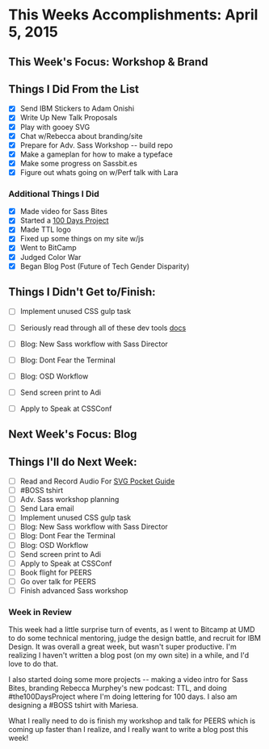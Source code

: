 # This Weeks Accomplishments: April 5, 2015

## This Week's Focus: Workshop & Brand

## Things I Did From the List

- [x] Send IBM Stickers to Adam Onishi
- [x] Write Up New Talk Proposals
- [x] Play with gooey SVG
- [x] Chat w/Rebecca about branding/site
- [x] Prepare for Adv. Sass Workshop -- build repo
- [x] Make a gameplan for how to make a typeface
- [x] Make some progress on Sassbit.es
- [x] Figure out whats going on w/Perf talk with Lara

### Additional Things I Did

- [x] Made video for Sass Bites
- [x] Started a [100 Days Project](https://instagram.com/unadoestype/)
- [x] Made TTL logo
- [x] Fixed up some things on my site w/js
- [x] Went to BitCamp
- [x] Judged Color War
- [x] Began Blog Post (Future of Tech Gender Disparity)

## Things I Didn't Get to/Finish:
- [ ] Implement unused CSS gulp task
- [ ] Seriously read through all of these dev tools [docs](https://developer.chrome.com/devtools/docs/network)
- [ ] Blog: New Sass workflow with Sass Director
- [ ] Blog: Dont Fear the Terminal
- [ ] Blog: OSD Workflow
- [ ] Send screen print to Adi
- [ ] Apply to Speak at CSSConf


## Next Week's Focus: Blog

## Things I'll do Next Week:
- [ ] Read and Record Audio For [SVG Pocket Guide](http://svgpocketguide.com/book/)
- [ ] #BOSS tshirt
- [ ] Adv. Sass workshop planning
- [ ] Send Lara email
- [ ] Implement unused CSS gulp task
- [ ] Blog: New Sass workflow with Sass Director
- [ ] Blog: Dont Fear the Terminal
- [ ] Blog: OSD Workflow
- [ ] Send screen print to Adi
- [ ] Apply to Speak at CSSConf
- [ ] Book flight for PEERS
- [ ] Go over talk for PEERS
- [ ] Finish advanced Sass workshop

### Week in Review

This week had a little surprise turn of events, as I went to Bitcamp at UMD to do some technical mentoring, judge the design battle, and recruit for IBM Design. It was overall a great week, but wasn't super productive. I'm realizing I haven't written a blog post (on my own site) in a while, and I'd love to do that.

I also started doing some more projects -- making a video intro for Sass Bites, branding Rebecca Murphey's new podcast: TTL, and doing #the100DaysProject where I'm doing lettering for 100 days. I also am designing a #BOSS tshirt with Mariesa.

What I really need to do is finish my workshop and talk for PEERS which is coming up faster than I realize, and I really want to write a blog post this week!
